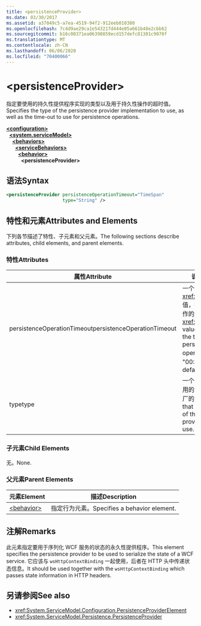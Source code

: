 ```yaml
---
title: <persistenceProvider>
ms.date: 03/30/2017
ms.assetid: a37049c5-a7ea-4519-94f2-912eeb010380
ms.openlocfilehash: 7c4d9ae29ca1e543217d444e05a661b48e2cbb62
ms.sourcegitcommit: b16c00371ea06398859ecd157defc81301c9070f
ms.translationtype: MT
ms.contentlocale: zh-CN
ms.lasthandoff: 06/06/2020
ms.locfileid: "70400066"
---
```

# \<persistenceProvider>
<span data-ttu-id="bf27a-101">指定要使用的持久性提供程序实现的类型以及用于持久性操作的超时值。</span><span class="sxs-lookup"><span data-stu-id="bf27a-101">Specifies the type of the persistence provider implementation to use, as well as the time-out to use for persistence operations.</span></span>  
  
[**\<configuration>**](../configuration-element.md)\
&nbsp;&nbsp;[**\<system.serviceModel>**](system-servicemodel.md)\
&nbsp;&nbsp;&nbsp;&nbsp;[**\<behaviors>**](behaviors.md)\
&nbsp;&nbsp;&nbsp;&nbsp;&nbsp;&nbsp;[**\<serviceBehaviors>**](servicebehaviors.md)\
&nbsp;&nbsp;&nbsp;&nbsp;&nbsp;&nbsp;&nbsp;&nbsp;[**\<behavior>**](behavior-of-servicebehaviors.md)\
&nbsp;&nbsp;&nbsp;&nbsp;&nbsp;&nbsp;&nbsp;&nbsp;&nbsp;&nbsp;**\<persistenceProvider>**  
  
## <a name="syntax"></a><span data-ttu-id="bf27a-102">语法</span><span class="sxs-lookup"><span data-stu-id="bf27a-102">Syntax</span></span>  
  
```xml  
<persistenceProvider persistenceOperationTimeout="TimeSpan"
                     type="String" />
```  
  
## <a name="attributes-and-elements"></a><span data-ttu-id="bf27a-103">特性和元素</span><span class="sxs-lookup"><span data-stu-id="bf27a-103">Attributes and Elements</span></span>  
 <span data-ttu-id="bf27a-104">下列各节描述了特性、子元素和父元素。</span><span class="sxs-lookup"><span data-stu-id="bf27a-104">The following sections describe attributes, child elements, and parent elements.</span></span>  
  
### <a name="attributes"></a><span data-ttu-id="bf27a-105">特性</span><span class="sxs-lookup"><span data-stu-id="bf27a-105">Attributes</span></span>  
  
|<span data-ttu-id="bf27a-106">属性</span><span class="sxs-lookup"><span data-stu-id="bf27a-106">Attribute</span></span>|<span data-ttu-id="bf27a-107">说明</span><span class="sxs-lookup"><span data-stu-id="bf27a-107">Description</span></span>|  
|---------------|-----------------|  
|<span data-ttu-id="bf27a-108">persistenceOperationTimeout</span><span class="sxs-lookup"><span data-stu-id="bf27a-108">persistenceOperationTimeout</span></span>|<span data-ttu-id="bf27a-109">一个 <xref:System.TimeSpan> 值，指定用于持久性操作的超时值。</span><span class="sxs-lookup"><span data-stu-id="bf27a-109">A <xref:System.TimeSpan> value that specifies the time-out used for persistence operations.</span></span> <span data-ttu-id="bf27a-110">默认值为 "00:00:30"。</span><span class="sxs-lookup"><span data-stu-id="bf27a-110">The default is "00:00:30".</span></span>|  
|<span data-ttu-id="bf27a-111">type</span><span class="sxs-lookup"><span data-stu-id="bf27a-111">type</span></span>|<span data-ttu-id="bf27a-112">一个字符串，指定要使用的永久性提供程序工厂的类型。</span><span class="sxs-lookup"><span data-stu-id="bf27a-112">A string that specifies the type of the persistence provider factory to use.</span></span>|  
  
### <a name="child-elements"></a><span data-ttu-id="bf27a-113">子元素</span><span class="sxs-lookup"><span data-stu-id="bf27a-113">Child Elements</span></span>  
 <span data-ttu-id="bf27a-114">无。</span><span class="sxs-lookup"><span data-stu-id="bf27a-114">None.</span></span>  
  
### <a name="parent-elements"></a><span data-ttu-id="bf27a-115">父元素</span><span class="sxs-lookup"><span data-stu-id="bf27a-115">Parent Elements</span></span>  
  
|<span data-ttu-id="bf27a-116">元素</span><span class="sxs-lookup"><span data-stu-id="bf27a-116">Element</span></span>|<span data-ttu-id="bf27a-117">描述</span><span class="sxs-lookup"><span data-stu-id="bf27a-117">Description</span></span>|  
|-------------|-----------------|  
|[\<behavior>](behavior-of-endpointbehaviors.md)|<span data-ttu-id="bf27a-118">指定行为元素。</span><span class="sxs-lookup"><span data-stu-id="bf27a-118">Specifies a behavior element.</span></span>|  
  
## <a name="remarks"></a><span data-ttu-id="bf27a-119">注解</span><span class="sxs-lookup"><span data-stu-id="bf27a-119">Remarks</span></span>  
 <span data-ttu-id="bf27a-120">此元素指定要用于序列化 WCF 服务的状态的永久性提供程序。</span><span class="sxs-lookup"><span data-stu-id="bf27a-120">This element specifies the persistence provider to be used to serialize the state of a WCF service.</span></span> <span data-ttu-id="bf27a-121">它应该与 `wsHttpContextBinding` 一起使用，后者在 HTTP 头中传递状态信息。</span><span class="sxs-lookup"><span data-stu-id="bf27a-121">It should be used together with the `wsHttpContextBinding` which passes state information in HTTP headers.</span></span>  
  
## <a name="see-also"></a><span data-ttu-id="bf27a-122">另请参阅</span><span class="sxs-lookup"><span data-stu-id="bf27a-122">See also</span></span>

- <xref:System.ServiceModel.Configuration.PersistenceProviderElement>
- <xref:System.ServiceModel.Persistence.PersistenceProvider>
